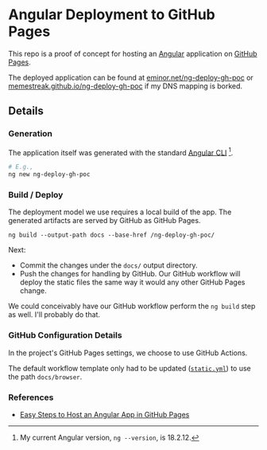 # Angular Deployment to GitHub Pages

This repo is a proof of concept for hosting an
[Angular](https://angular.dev/) application on [GitHub
Pages](https://pages.github.com/).

The deployed application can be found at
[eminor.net/ng-deploy-gh-poc](https://eminor.net/ng-deploy-gh-poc) or
[memestreak.github.io/ng-deploy-gh-poc](https://memestreak.github.io/ng-deploy-gh-poc)
if my DNS mapping is borked.

## Details

### Generation

The application itself was generated with the standard [Angular
CLI](https://angular.dev/tools/cli) [^1].

```sh
# E.g.,
ng new ng-deploy-gh-poc
```

### Build / Deploy

The deployment model we use requires a local build of the app. The
generated artifacts are served by GitHub as GitHub Pages.

```shell
ng build --output-path docs --base-href /ng-deploy-gh-poc/
```

Next:
*   Commit the changes under the `docs/` output directory.
*   Push the changes for handling by GitHub. Our GitHub workflow will
    deploy the static files the same way it would any other GitHub
    Pages change.

We could conceivably have our GitHub workflow perform the `ng build`
step as well. I'll probably do that.

### GitHub Configuration Details

In the project's GitHub Pages settings, we choose to use GitHub
Actions.

The default workflow template only had to be updated
([`static.yml`](https://github.com/memestreak/ng-deploy-gh-poc/blob/904027ac25bae6dcc96578d3f83532ff6f707f5e/.github/workflows/static.yml#L41))
to use the path `docs/browser`.

[^1]: My current Angular version, `ng --version`, is 18.2.12.

### References

*   [Easy Steps to Host an Angular App in GitHub
    Pages](https://www.syncfusion.com/blogs/post/host-angular-app-in-github-pages)
